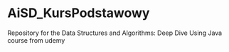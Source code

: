 # AiSD_KursPodstawowy
Repository for the Data Structures and Algorithms: Deep Dive Using Java course from udemy
